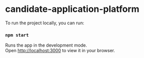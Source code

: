 # candidate-application-platform

To run the project locally, you can run:

### `npm start`

Runs the app in the development mode.\
Open [http://localhost:3000](http://localhost:3000) to view it in your browser.
